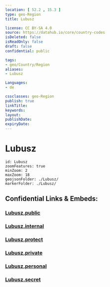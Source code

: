 ```yaml
---
location: [ 52.2 , 15.3 ] 
type: geo-Region
title: Lubusz

license: CC BY-SA 4.0
source: https://datahub.io/core/country-codes
isDeleted: false
isReadOnly: false
draft: false
confidential: public

tags:
- geo/Country/Region
aliases:
- Lubusz

Languages:
- de

cssclasses: geo-Region
publish: true
linkTitle: 
keywords: 
layout: 
publishDate: 
expiryDate: 
---
```


# Lubusz

```leaflet
id: Lubusz
zoomFeatures: true 
minZoom: 2 
maxZoom: 18
geojsonFolder: ./Lubusz/
markerFolder: ./Lubusz/
```


## Confidential Links & Embeds: 

### [Lubusz.public](/_public/\Earth\Continent\Europe\Europe~East\Poland\Provinces~PolandLubusz.public.md) 

### [Lubusz.internal](/_internal/\Earth\Continent\Europe\Europe~East\Poland\Provinces~PolandLubusz.internal.md) 

### [Lubusz.protect](/_protect/\Earth\Continent\Europe\Europe~East\Poland\Provinces~PolandLubusz.protect.md) 

### [Lubusz.private](/_private/\Earth\Continent\Europe\Europe~East\Poland\Provinces~PolandLubusz.private.md) 

### [Lubusz.personal](/_personal/\Earth\Continent\Europe\Europe~East\Poland\Provinces~PolandLubusz.personal.md) 

### [Lubusz.secret](/_secret/\Earth\Continent\Europe\Europe~East\Poland\Provinces~PolandLubusz.secret.md)

